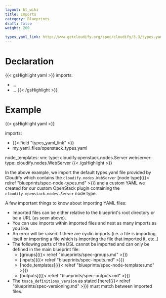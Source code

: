 ```yaml
---
layout: bt_wiki
title: Imports
category: Blueprints
draft: false
weight: 200

types_yaml_link: http://www.getcloudify.org/spec/cloudify/3.3/types.yaml
---
```


# Declaration

{{< gsHighlight  yaml >}}
imports:
  - ...
  - ...
{{< /gsHighlight >}}


# Example

{{< gsHighlight  yaml >}}

imports:
  - {{< field "types_yaml_link" >}}
  - my_yaml_files/openstack_types.yaml

node_templates:
  vm:
    type: cloudify.openstack.nodes.Server
  webserver:
    type: cloudify.nodes.WebServer
{{< /gsHighlight >}}

In the above example, we import the default types.yaml file provided by Cloudify which contains the `cloudify.nodes.WebServer` [node type]({{< relref "blueprints/spec-node-types.md" >}}) and a custom YAML we created for our custom OpenStack plugin containing the `cloudify.openstack.nodes.Server` node type.

A few important things to know about importing YAML files:

* Imported files can be either relative to the blueprint's root directory or be a URL (as seen above).
* You can use imports within imported files and nest as many imports as you like.
* An error will be raised if there are cyclic imports (i.e. a file is importing itself or importing a file which is importing the file that imported it, etc..)
* The following parts of the DSL cannot be imported and can only be defined in the main blueprint file:
    * [groups]({{< relref "blueprints/spec-groups.md" >}})
    * [inputs]({{< relref "blueprints/spec-inputs.md" >}})
    * [node_templates]({{< relref "blueprints/spec-node-templates.md" >}})
    * [outputs]({{< relref "blueprints/spec-outputs.md" >}})
* The `tosca_definitions_version` as stated [here]({{< relref "blueprints/spec-versioning.md" >}}) must match between imported files.